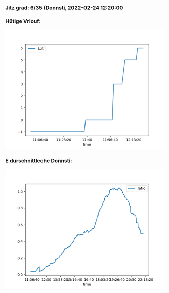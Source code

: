 ### Jitz grad: 6/35 (Donnsti, 2022-02-24 12:20:00

### Hütige Vrlouf:
![Graph](Today.png)

### E durschnittleche Donnsti:
![Graph](Donnsti.png)